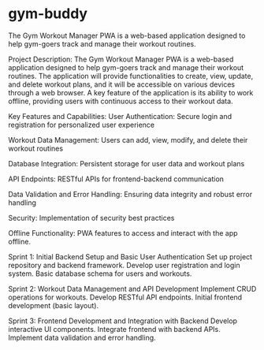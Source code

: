 # gym-buddy
The Gym Workout Manager PWA is a web-based application designed to help gym-goers track and manage their workout routines. 

Project Description:
 The Gym Workout Manager PWA is a web-based application designed to help gym-goers track and manage their workout routines. The application will provide functionalities to create, view, update, and delete workout plans, and 
 it will be accessible on various devices through a web browser. A key feature of the application is its ability to work offline, providing users with continuous access to their workout data.

Key Features and Capabilities:
User Authentication: Secure login and registration for personalized user experience

Workout Data Management: Users can add, view, modify, and delete their workout routines

Database Integration: Persistent storage for user data and workout plans

API Endpoints: RESTful APIs for frontend-backend communication

Data Validation and Error Handling: Ensuring data integrity and robust error handling

Security: Implementation of security best practices

Offline Functionality: PWA features to access and interact with the app offline.

Sprint 1: Initial Backend Setup and Basic User Authentication
Set up project repository and backend framework.
Develop user registration and login system.
Basic database schema for users and workouts.

Sprint 2: Workout Data Management and API Development
Implement CRUD operations for workouts.
Develop RESTful API endpoints.
Initial frontend development (basic layout).

Sprint 3: Frontend Development and Integration with Backend
Develop interactive UI components.
Integrate frontend with backend APIs.
Implement data validation and error handling.
